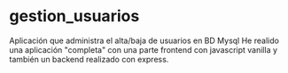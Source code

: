 # gestion_usuarios
Aplicación que administra el alta/baja de usuarios en BD Mysql
He realido una aplicación "completa" con una parte frontend con javascript vanilla y también un backend realizado con express.
